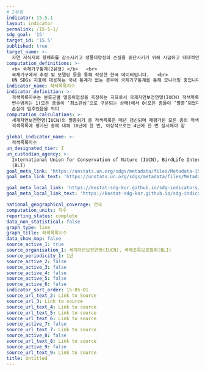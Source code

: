 ```yaml
---
# 2유형
indicator: 15.5.1
layout: indicator
permalink: /15-5-1/
sdg_goal: '15'
target_id: '15.5'
published: true
target_name: >-
  자연 서식지의 황폐화를 감소시키고 생물다양성의 손실을 중단시키기 위해 시급하고 대대적인 조치를 취하고 2020년까지 멸종위기 종을 보호하고 멸종을 예방
computation_definitions: >-
  <b> 국제기구통계(2유형) </b>   <br>
  국제기구에서 추정 및 모델링 등을 통해 작성한 한국 데이터입니다.   <br>
  UN SDGs 지표에 대응하는 국내 통계가 없는 경우에 국제기구통계를 통해 모니터링 중입니다. 
indicator_name: 적색목록지수
indicator_definition: >-
  적색목록지수는 분류군별 멸종위험성을 측정하는 지표로서 국제자연보전연맹(IUCN) 적색목록의 각 카테고리별 멸종위기종 수의 변동에 기반하여 산출
  변수범위는 1(모든 종들이 ‘최소관심’으로 구분되는 상태)에서 0(모든 종들이 ‘멸종’되었다고 구분되는 상태)사이로, 세계자연보전연맹(IUCN) 적색목록지수가 1인 것은 생물다양성 
  손실이 멈추었음을 의미
computation_calculations: >-
  세계자연보전연맹(IUCN)의 멸종위기 종 적색목록은 매년 갱신되며 재평가된 모든 종의 적색목록 지수도 대게 함께 발표멸종 위험의 재평가는 세계자연보전연맹(IUCN) 멸종위기종 
  적색목록에 평가된 종에 대해 10년에 한 번, 이상적으로는 4년에 한 번 실시해야 함

global_indicator_name: >-
  적색목록지수
un_designated_tier: I
un_custodian_agency: >-
  International Union for Conservation of Nature (IUCN), BirdLife International
  (BLI)
goal_meta_link: 'https://unstats.un.org/sdgs/metadata/files/Metadata-15-05-01.pdf'
goal_meta_link_text: 'https://unstats.un.org/sdgs/metadata/files/Metadata-15-05-01.pdf'

goal_meta_local_link: 'https://kostat-sdg-kor.github.io/sdg-indicators/public/data/Metadata-15-05-01_KOR.pdf'
goal_meta_local_link_text: 'https://kostat-sdg-kor.github.io/sdg-indicators/public/data/Metadata-15-05-01_KOR.pdf'

national_geographical_coverage: 전국
computation_units: 지수
reporting_status: complete
data_non_statistical: false
graph_type: line
graph_title: 적색목록지수
data_show_map: false
source_active_1: true
source_organisation_1: 세계자연보전연맹(IUCN), 국제조류보호협회(BLI)
source_periodicity_1: 1년
source_active_2: false
source_active_3: false
source_active_4: false
source_active_5: false
source_active_6: false
indicator_sort_order: 15-05-01
source_url_text_2: Link to Source
source_url_3: Link to source
source_url_text_4: Link to source
source_url_text_5: Link to source
source_url_text_6: Link to source
source_active_7: false
source_url_text_7: Link to source
source_active_8: false
source_url_text_8: Link to source
source_active_9: false
source_url_text_9: Link to source
title: Untitled
---
```

